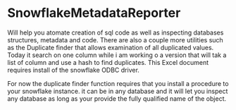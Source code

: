 # SnowflakeMetadataReporter
Will help you atomate creation of sql code as well as inspecting databases structures, metadata and code.
There are also a couple more utilities such as the Duplicate finder that allows examination of all duplicated values.
Today it search on one column while i am working o a version that will tak a list of column and use a hash to find duplicates.
This Excel document requires install of the snowflake ODBC driver.

For now the duplicate finder function requires that you install a procedure to your snowflake instance. it can be in any database and it will let you inspect any database as long as your provide the fully qualified name of the object.
